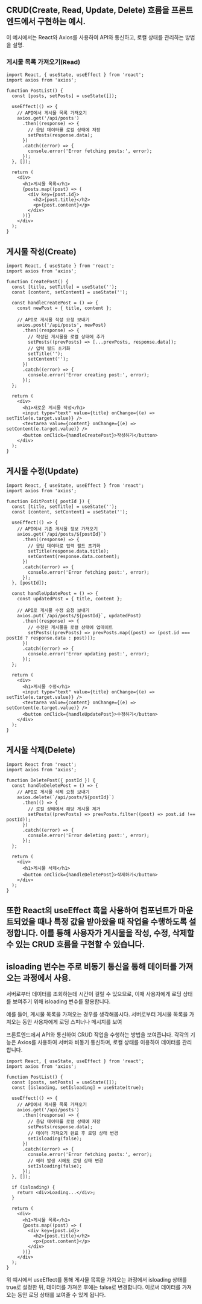 ## CRUD(Create, Read, Update, Delete) 흐름을 프론트엔드에서 구현하는 예시.

이 예시에서는 React와 Axios를 사용하여 API와 통신하고, 로컬 상태를 관리하는 방법을 설명.

### 게시물 목록 가져오기(Read)
```
import React, { useState, useEffect } from 'react';
import axios from 'axios';

function PostList() {
  const [posts, setPosts] = useState([]);

  useEffect(() => {
    // API에서 게시물 목록 가져오기
    axios.get('/api/posts')
      .then((response) => {
        // 응답 데이터를 로컬 상태에 저장
        setPosts(response.data);
      })
      .catch((error) => {
        console.error('Error fetching posts:', error);
      });
  }, []);

  return (
    <div>
      <h1>게시물 목록</h1>
      {posts.map((post) => (
        <div key={post.id}>
          <h2>{post.title}</h2>
          <p>{post.content}</p>
        </div>
      ))}
    </div>
  );
}
```
## 게시물 작성(Create)

```
import React, { useState } from 'react';
import axios from 'axios';

function CreatePost() {
  const [title, setTitle] = useState('');
  const [content, setContent] = useState('');

  const handleCreatePost = () => {
    const newPost = { title, content };

    // API로 게시물 작성 요청 보내기
    axios.post('/api/posts', newPost)
      .then((response) => {
        // 작성된 게시물을 로컬 상태에 추가
        setPosts((prevPosts) => [...prevPosts, response.data]);
        // 입력 필드 초기화
        setTitle('');
        setContent('');
      })
      .catch((error) => {
        console.error('Error creating post:', error);
      });
  };

  return (
    <div>
      <h1>새로운 게시물 작성</h1>
      <input type="text" value={title} onChange={(e) => setTitle(e.target.value)} />
      <textarea value={content} onChange={(e) => setContent(e.target.value)} />
      <button onClick={handleCreatePost}>작성하기</button>
    </div>
  );
}
```
## 게시물 수정(Update)
```
import React, { useState, useEffect } from 'react';
import axios from 'axios';

function EditPost({ postId }) {
  const [title, setTitle] = useState('');
  const [content, setContent] = useState('');

  useEffect(() => {
    // API에서 기존 게시물 정보 가져오기
    axios.get(`/api/posts/${postId}`)
      .then((response) => {
        // 응답 데이터로 입력 필드 초기화
        setTitle(response.data.title);
        setContent(response.data.content);
      })
      .catch((error) => {
        console.error('Error fetching post:', error);
      });
  }, [postId]);

  const handleUpdatePost = () => {
    const updatedPost = { title, content };

    // API로 게시물 수정 요청 보내기
    axios.put(`/api/posts/${postId}`, updatedPost)
      .then((response) => {
        // 수정된 게시물을 로컬 상태에 업데이트
        setPosts((prevPosts) => prevPosts.map((post) => (post.id === postId ? response.data : post)));
      })
      .catch((error) => {
        console.error('Error updating post:', error);
      });
  };

  return (
    <div>
      <h1>게시물 수정</h1>
      <input type="text" value={title} onChange={(e) => setTitle(e.target.value)} />
      <textarea value={content} onChange={(e) => setContent(e.target.value)} />
      <button onClick={handleUpdatePost}>수정하기</button>
    </div>
  );
}
```
## 게시물 삭제(Delete)
```
import React from 'react';
import axios from 'axios';

function DeletePost({ postId }) {
  const handleDeletePost = () => {
    // API로 게시물 삭제 요청 보내기
    axios.delete(`/api/posts/${postId}`)
      .then(() => {
        // 로컬 상태에서 해당 게시물 제거
        setPosts((prevPosts) => prevPosts.filter((post) => post.id !== postId));
      })
      .catch((error) => {
        console.error('Error deleting post:', error);
      });
  };

  return (
    <div>
      <h1>게시물 삭제</h1>
      <button onClick={handleDeletePost}>삭제하기</button>
    </div>
  );
}
```
또한 React의 useEffect 훅을 사용하여 컴포넌트가 마운트되었을 때나 특정 값을 받아왔을 때 작업을 수행하도록 설정합니다. 
이를 통해 사용자가 게시물을 작성, 수정, 삭제할 수 있는 CRUD 흐름을 구현할 수 있습니다.
---

## isloading 변수는 주로 비동기 통신을 통해 데이터를 가져오는 과정에서 사용.

서버로부터 데이터를 조회하는데 시간이 걸릴 수 있으므로, 이때 사용자에게 로딩 상태를 보여주기 위해 isloading 변수를 활용합니다.

예를 들어, 게시물 목록을 가져오는 경우를 생각해봅시다. 서버로부터 게시물 목록을 가져오는 동안 사용자에게 로딩 스피너나 메시지를 보여

프론트엔드에서 API와 통신하여 CRUD 작업을 수행하는 방법을 보여줍니다. 
각각의 기능은 Axios를 사용하여 서버와 비동기 통신하며, 로컬 상태를 이용하여 데이터를 관리합니다. 

```
import React, { useState, useEffect } from 'react';
import axios from 'axios';

function PostList() {
  const [posts, setPosts] = useState([]);
  const [isloading, setIsloading] = useState(true);

  useEffect(() => {
    // API에서 게시물 목록 가져오기
    axios.get('/api/posts')
      .then((response) => {
        // 응답 데이터를 로컬 상태에 저장
        setPosts(response.data);
        // 데이터 가져오기 완료 후 로딩 상태 변경
        setIsloading(false);
      })
      .catch((error) => {
        console.error('Error fetching posts:', error);
        // 에러 발생 시에도 로딩 상태 변경
        setIsloading(false);
      });
  }, []);

  if (isloading) {
    return <div>Loading...</div>;
  }

  return (
    <div>
      <h1>게시물 목록</h1>
      {posts.map((post) => (
        <div key={post.id}>
          <h2>{post.title}</h2>
          <p>{post.content}</p>
        </div>
      ))}
    </div>
  );
}
```
위 예시에서 useEffect를 통해 게시물 목록을 가져오는 과정에서 isloading 상태를 true로 설정한 뒤, 데이터를 가져온 후에는 false로 변경합니다. 이로써 데이터를 가져오는 동안 로딩 상태를 보여줄 수 있게 됩니다.
